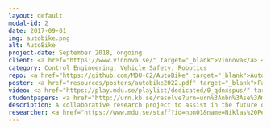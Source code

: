 ```yaml
---
layout: default
modal-id: 2
date: 2017-09-01
img: autobike.png
alt: AutoBike
project-date: September 2018, ongoing
client: <a href="https://www.vinnova.se/" target="_blank">Vinnova</a> <a href="https://www.mdu.se/" target="_blank">MDU</a>  <a href="https://www.chalmers.se/"  target="_blank">Chalmers University</a> <a href="https://www.volvocars.com/se/" target="_blank">Volvo Cars</a>
category: Control Engineering, Vehicle Safety, Robotics
repo: <a href="https://github.com/MDU-C2/AutoBike" target="_blank">AutoBike</a>
poster: <a href="resources/posters/autobike2022.pdf" target="_blank">Fall 2022</a>
video: <a href="https://play.mdu.se/playlist/dedicated/0_qdnxspus/" target="_blank">AutoBike @ play.mdu.se</a>
studentpapers: <a href="http://urn.kb.se/resolve?urn=urn%3Anbn%3Ase%3Amdh%3Adiva-44188" target="_blank">2019</a>, <a href="http://urn.kb.se/resolve?urn=urn%3Anbn%3Ase%3Amdh%3Adiva-48969" target="_blank">2020</a>
description: A collaborative research project to assist in the future of safety validation for autonomous driving vehicles.
researcher: <a href="https://www.mdu.se/staff?id=npn01&name=Niklas%20Persson" target="_blank">Niklas Persson</a> - <a href="https://scholar.google.com/citations?user=2ckRB2QAAAAJ&hl=sv&oi=ao" target="_blank">Google Scholar</a> - <a href="https://github.com/NiklasPerssonMDU/" target="_blank">Github</a>
---
```

